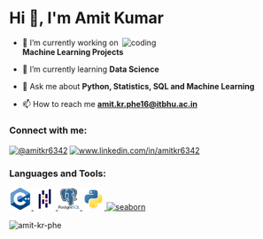 
<h1 align="left">Hi 👋, I'm Amit Kumar</h1>
<img align="right" alt="coding" width="300" src="https://media.tenor.com/2uyENRmiUt0AAAAC/coding.gif">


- 🔭 I’m currently working on **Machine Learning Projects**

- 🌱 I’m currently learning **Data Science**

- 💬 Ask me about **Python, Statistics, SQL and Machine Learning**

- 📫 How to reach me **amit.kr.phe16@itbhu.ac.in**

<h3 align="left">Connect with me:</h3>
<p align="left">
<a href="https://twitter.com/@amitkr6342" target="blank"><img align="center" src="https://raw.githubusercontent.com/rahuldkjain/github-profile-readme-generator/master/src/images/icons/Social/twitter.svg" alt="@amitkr6342" height="30" width="40" /></a>
<a href="https://linkedin.com/in/www.linkedin.com/in/amitkr6342" target="blank"><img align="center" src="https://raw.githubusercontent.com/rahuldkjain/github-profile-readme-generator/master/src/images/icons/Social/linked-in-alt.svg" alt="www.linkedin.com/in/amitkr6342" height="30" width="40" /></a>
</p>

<h3 align="left">Languages and Tools:</h3>
<p align="left"> <a href="https://www.w3schools.com/cpp/" target="_blank" rel="noreferrer"> <img src="https://raw.githubusercontent.com/devicons/devicon/master/icons/cplusplus/cplusplus-original.svg" alt="cplusplus" width="40" height="40"/> </a> <a href="https://pandas.pydata.org/" target="_blank" rel="noreferrer"> <img src="https://raw.githubusercontent.com/devicons/devicon/2ae2a900d2f041da66e950e4d48052658d850630/icons/pandas/pandas-original.svg" alt="pandas" width="40" height="40"/> </a> <a href="https://www.postgresql.org" target="_blank" rel="noreferrer"> <img src="https://raw.githubusercontent.com/devicons/devicon/master/icons/postgresql/postgresql-original-wordmark.svg" alt="postgresql" width="40" height="40"/> </a> <a href="https://www.python.org" target="_blank" rel="noreferrer"> <img src="https://raw.githubusercontent.com/devicons/devicon/master/icons/python/python-original.svg" alt="python" width="40" height="40"/> </a> <a href="https://seaborn.pydata.org/" target="_blank" rel="noreferrer"> <img src="https://seaborn.pydata.org/_images/logo-mark-lightbg.svg" alt="seaborn" width="40" height="40"/> </a> </p>

<p><img align="center" src="https://github-readme-stats.vercel.app/api/top-langs?username=amit-kr-phe&show_icons=true&locale=en&layout=compact" alt="amit-kr-phe" /></p>
